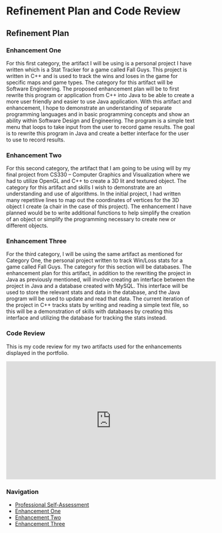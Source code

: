 # Refinement Plan and Code Review
## Refinement Plan
### Enhancement One
For this first category, the artifact I will be using is a personal project I have written which is a Stat Tracker for a game called Fall Guys. This project is written in C++ and is used to track the wins and loses in the game for specific maps and game types. The category for this artifact will be Software Engineering. The proposed enhancement plan will be to first rewrite this program or application from C++ into Java to be able to create a more user friendly and easier to use Java application. With this artifact and enhancement, I hope to demonstrate an understanding of separate programming languages and in basic programming concepts and show an ability within Software Design and Engineering. The program is a simple text menu that loops to take input from the user to record game results. The goal is to rewrite this program in Java and create a better interface for the user to use to record results.

### Enhancement Two
For this second category, the artifact that I am going to be using will by my final project from CS330 – Computer Graphics and Visualization where we had to utilize OpenGL and C++ to create a 3D lit and textured object. The category for this artifact and skills I wish to demonstrate are an understanding and use of algorithms. In the initial project, I had written many repetitive lines to map out the coordinates of vertices for the 3D object I create (a chair in the case of this project). The enhancement I have planned would be to write additional functions to help simplify the creation of an object or simplify the programming necessary to create new or different objects. 

### Enhancement Three
For the third category, I will be using the same artifact as mentioned for Category One, the personal project written to track Win/Loss stats for a game called Fall Guys. The category for this section will be databases. The enhancement plan for this artifact, in addition to the rewriting the project in Java as previously mentioned, will involve creating an interface between the project in Java and a database created with MySQL. This interface will be used to store the relevant stats and data in the database, and the Java program will be used to update and read that data. The current iteration of the project in C++ tracks stats by writing and reading a simple text file, so this will be a demonstration of skills with databases by creating this interface and utilizing the database for tracking the stats instead.

### Code Review
This is my code review for my two artifacts used for the enhancements displayed in the portfolio. 

<iframe width="560" height="315" src="https://www.youtube.com/embed/2N7yqD749hU" title="YouTube video player" frameborder="0" allow="accelerometer; autoplay; clipboard-write; encrypted-media; gyroscope; picture-in-picture" allowfullscreen></iframe>

### Navigation
  - [Professional Self-Assessment](../index.md)
  - [Enhancement One](./enhancement_one.md) 
  - [Enhancement Two](./enhancement_two.md)
  - [Enhancement Three](./enhancement_three.md)
